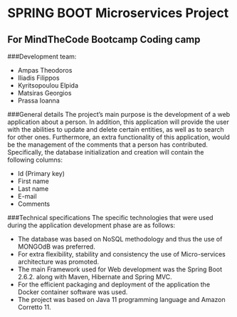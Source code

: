 # SPRING BOOT Microservices Project 
## For MindTheCode Bootcamp Coding camp

###Development team:
- Ampas Theodoros
- Iliadis Filippos
- Kyritsopoulou Elpida
- Matsiras Georgios
- Prassa Ioanna

###General details
The project’s main purpose is the development of a web application about a person. In addition, this application will provide the user with the abilities to update and delete certain entities, as well as to search for other ones. Furthermore, an extra functionality of this application, would be the management of the comments that a person has contributed. Specifically, the database initialization and creation will contain the following columns:
- Id (Primary key)
- First name
- Last name
- E-mail
- Comments

###Technical specifications
The specific technologies that were used during the application development phase are as follows:
-	The database was based on NoSQL methodology and thus the use of MONGOdB was preferred.
-	For extra flexibility, stability and consistency the use of Micro-services architecture was promoted.
-	The main Framework used for Web development was the Spring Boot 2.6.2. along with Maven, Hibernate and Spring MVC.
-	For the efficient packaging and deployment of the application the Docker container software was used.
-	The project was based on Java 11 programming language and Amazon Corretto 11.